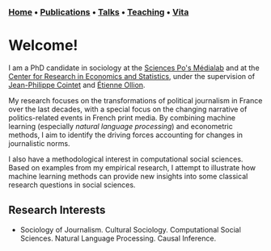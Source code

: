 ### [Home](index.md) • [Publications](publications.md) • [Talks](talks.md) • [Teaching](teaching.md) • [Vita](cv.md)


# Welcome!


I am a PhD candidate in sociology at the [Sciences Po's Médialab](https://medialab.sciencespo.fr/en/) and at the [Center for Research in Economics and Statistics](https://crest.science), under the supervision of [Jean-Philippe Cointet](https://medialab.sciencespo.fr/en/people/jean-philippe-cointet/) and [Étienne Ollion](https://ollion.cnrs.fr/english/). 



My research focuses on the transformations of political journalism in France over the last decades, with a special focus on the changing narrative of politics-related events in French print media. By combining machine learning (especially *natural language processing*) and econometric methods, I aim to identify the driving forces accounting for changes in journalistic norms. 



I also have a methodological interest in computational social sciences. Based on examples from my empirical research, I attempt to illustrate how machine learning methods can provide new insights into some classical research questions in social sciences. 



## Research Interests
- Sociology of Journalism. Cultural Sociology. Computational Social Sciences. Natural Language Processing. Causal Inference. 

